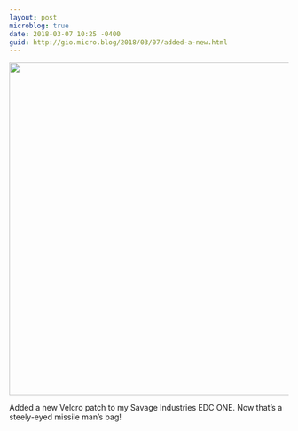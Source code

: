 ```yaml
---
layout: post
microblog: true
date: 2018-03-07 10:25 -0400
guid: http://gio.micro.blog/2018/03/07/added-a-new.html
---
```


<img src="http://microblog.stevegio.net/uploads/2018/3ba7252bb1.jpg" width="600" height="450" style="height: auto;" class="sunlit_image" />

Added a new Velcro patch to my Savage Industries EDC ONE. Now that’s a steely-eyed missile man’s bag!


